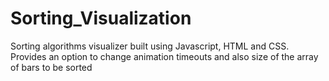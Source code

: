# Sorting_Visualization
Sorting algorithms visualizer built using Javascript, HTML and CSS. Provides an option to change animation timeouts and also size of the array of bars to be sorted

